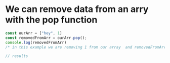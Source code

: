 # We can remove data from an  arry with the pop function 

```js
const ourArr = ["hey", 1]
const removedFromArr = ourArr.pop();
console.log(removedFromArr)
/* in this example we are removing 1 from our array  and removedFromArr now equals  1  and our arr equals "hey"

// results


```